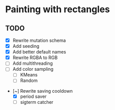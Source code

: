 # Painting with rectangles

## TODO

- [x] Rewrite mutation schema
- [x] Add seeding
- [x] Add better default names
- [x] Rewrite RGBA to RGB
- [ ] Add multithreading
- [ ] Add color sampling
    - [ ] KMeans
    - [ ] Random
- [~] Rewrite saving cooldown
    - [x] period saver
    - [ ] sigterm catcher
